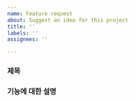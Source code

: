 ```yaml
---
name: Feature request
about: Suggest an idea for this project
title: ''
labels: ''
assignees: ''

---
```


### 제목
### 기능에 대한 설명
